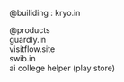 @builiding : kryo.in

@products
<br />
guardly.in
<br />
visitflow.site
<br />
swib.in
<br />
ai college helper (play store)
